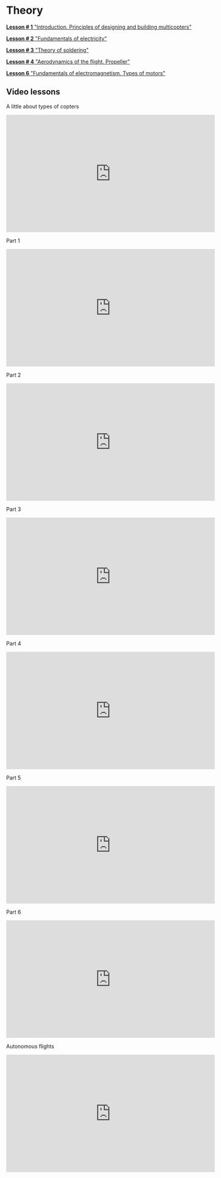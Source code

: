 # Theory

[**Lesson # 1** "Introduction. Principles of designing and building multicopters"](https://github.com/CopterExpress/clover/blob/master/docs/en/lesson1.md)

[**Lesson # 2** "Fundamentals of electricity"](https://github.com/CopterExpress/clover/blob/master/docs/en/lesson2.md)

[**Lesson # 3** "Theory of soldering"](https://github.com/CopterExpress/clover/blob/master/docs/en/lesson3.md)

[**Lesson # 4** "Aerodynamics of the flight. Propeller"](https://github.com/CopterExpress/clover/blob/master/docs/en/lesson4.md)

<!--[**Lesson # 5** "Brushless motors and controllers"](https://github.com/CopterExpress/clover/blob/master/docs/en/lesson5.md)-->

[**Lesson 6** "Fundamentals of electromagnetism. Types of motors"](https://github.com/CopterExpress/clover/blob/master/docs/en/lesson6.md)

<!--[**Lesson # 7** "Operating principle, types and design of batteries"](https://github.com/CopterExpress/clover/blob/master/docs/en/lesson7.md)

[**Lesson # 8** "Controlling the flight of the multicopter. The flight controller operating principle. PID ESCs"](https://github.com/CopterExpress/clover/blob/master/docs/en/lesson8.md)

[**Lesson # 9** "Fundamentals of radio communication. Operation principle of radio control equipment"](https://github.com/CopterExpress/clover/blob/master/docs/en/lesson9.md)

[**Lesson # 10** "Analog and digital video streaming. Cameras, transmitters and receivers used"](https://github.com/CopterExpress/clover/blob/master/docs/en/lesson10.md)-->

## Video lessons

A little about types of copters

<iframe width="560" height="315" src="https://www.youtube.com/embed/LFOmZZwg-PE" frameborder="0" allow="autoplay; encrypted-media" allowfullscreen></iframe>

Part 1

<iframe width="560" height="315" src="https://www.youtube.com/embed/e9Z1pjW0vQU" frameborder="0" allow="autoplay; encrypted-media" allowfullscreen></iframe>

Part 2

<iframe width="560" height="315" src="https://www.youtube.com/embed/jWMGSgiLD_E" frameborder="0" allow="autoplay; encrypted-media" allowfullscreen></iframe>

Part 3

<iframe width="560" height="315" src="https://www.youtube.com/embed/WhxxXD4b1MY" frameborder="0" allow="autoplay; encrypted-media" allowfullscreen></iframe>

Part 4

<iframe width="560" height="315" src="https://www.youtube.com/embed/jkA9F9lSWDM" frameborder="0" allow="autoplay; encrypted-media" allowfullscreen></iframe>

Part 5

<iframe width="560" height="315" src="https://www.youtube.com/embed/Cz7EbJ1-xMw" frameborder="0" allow="autoplay; encrypted-media" allowfullscreen></iframe>

Part 6

<iframe width="560" height="315" src="https://www.youtube.com/embed/v00oNVzwICg" frameborder="0" allow="autoplay; encrypted-media" allowfullscreen></iframe>

Autonomous flights

<iframe width="560" height="315" src="https://www.youtube.com/embed/WvIlRG7ShWA" frameborder="0" allow="autoplay; encrypted-media" allowfullscreen></iframe>
